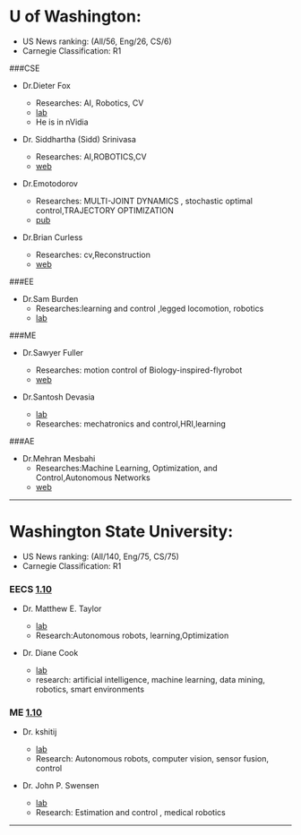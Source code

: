 # U of Washington:
- US News ranking: (All/56, Eng/26, CS/6)
- Carnegie Classification: R1

###CSE
- Dr.Dieter Fox
    - Researches: AI, Robotics, CV
    - [lab](http://rse-lab.cs.washington.edu/publications/)
    - He is in nVidia

- Dr. Siddhartha (Sidd) Srinivasa
    - Researches: AI,ROBOTICS,CV
    - [web](https://goodrobot.ai/)

- Dr.Emotodorov 
    - Researches: MULTI-JOINT DYNAMICS , stochastic optimal control,TRAJECTORY    OPTIMIZATION
    - [pub](https://homes.cs.washington.edu/~todorov/papers.html)

- Dr.Brian Curless 
    - Researches: cv,Reconstruction
    - [web](https://homes.cs.washington.edu/~curless/)

###EE
- Dr.Sam Burden
    - Researches:learning and control ,legged locomotion, robotics
    - [lab](http://faculty.washington.edu/sburden/)

###ME
- Dr.Sawyer Fuller
    - Researches: motion control of Biology-inspired-flyrobot
    - [web](http://depts.washington.edu/airlab/)

- Dr.Santosh Devasia
    - [lab](http://faculty.washington.edu/devasia/index.html)
    - Researches: mechatronics and control,HRI,learning

###AE

- Dr.Mehran Mesbahi
    - Researches:Machine Learning, Optimization, and Control,Autonomous Networks
    - [web](http://depts.washington.edu/uwrainlab/papers/)

---

# Washington State University:
- US News ranking: (All/140, Eng/75, CS/75)
- Carnegie Classification: R1

### EECS [1.10](https://school.eecs.wsu.edu/academics/graduate-program/graduate_admissions/)

- Dr. Matthew E. Taylor
    - [lab](https://irll.eecs.wsu.edu/lab-members/matthew-taylor/)
    - Research:Autonomous robots, learning,Optimization

- Dr. Diane Cook
    - [lab](http://www.eecs.wsu.edu/~cook/)
    - research: artificial intelligence, machine learning, data mining, robotics, smart environments

### ME [1.10](https://gradschool.wsu.edu/apply/)
- Dr. kshitij
    - [lab](http://jerath.mme.wsu.edu/index.html)
    - Research: Autonomous robots, computer vision, sensor fusion, control

- Dr. John P. Swensen
    - [lab](https://labs.wsu.edu/m3robotics/)
    - Research: Estimation and control , medical robotics

---
